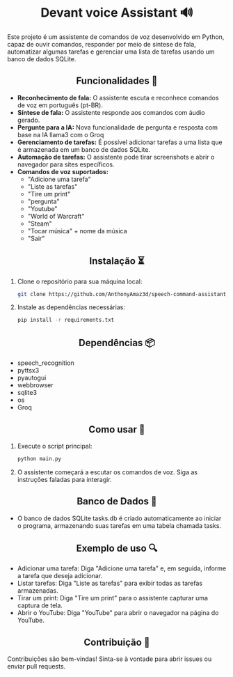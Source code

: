 <h1 align="center" > Devant voice Assistant 🔊 </h1>

Este projeto é um assistente de comandos de voz desenvolvido em Python, capaz de ouvir comandos, responder por meio de síntese de fala, automatizar algumas tarefas e gerenciar uma lista de tarefas usando um banco de dados SQLite.

<h2 align="center" > Funcionalidades 🧰</h2>

- **Reconhecimento de fala:** O assistente escuta e reconhece comandos de voz em português (pt-BR).
- **Síntese de fala:** O assistente responde aos comandos com áudio gerado.
- **Pergunte para a IA:** Nova funcionalidade de pergunta e resposta com base na IA llama3 com o Groq
- **Gerenciamento de tarefas:** É possível adicionar tarefas a uma lista que é armazenada em um banco de dados SQLite.
- **Automação de tarefas:** O assistente pode tirar screenshots e abrir o navegador para sites específicos.
- **Comandos de voz suportados:**
  - "Adicione uma tarefa"
  - "Liste as tarefas"
  - "Tire um print"
  - "pergunta"
  - "Youtube"
  - "World of Warcraft"
  - "Steam"
  - "Tocar música" + nome da música
  - "Sair"

<h2 align="center" > Instalação ⏳</h2>

1. Clone o repositório para sua máquina local:
   
   ```bash
   git clone https://github.com/AnthonyAmaz3d/speech-command-assistant.git
   
2. Instale as dependências necessárias:
   
   ```bash
   pip install -r requirements.txt
   
<h2 align="center" > Dependências 📦</h2>

  - speech_recognition
  - pyttsx3
  - pyautogui
  - webbrowser
  - sqlite3
  - os
  - Groq

<h2 align="center" > Como usar 📖</h2>

  1. Execute o script principal:
     ```bash
     python main.py
  2. O assistente começará a escutar os comandos de voz. Siga as instruções faladas para interagir.

<h2 align="center" > Banco de Dados 📂</h2>

  - O banco de dados SQLite tasks.db é criado automaticamente ao iniciar o programa, armazenando suas tarefas em uma tabela chamada tasks.

<h2 align="center" > Exemplo de uso 🔍</h2>

  - Adicionar uma tarefa: Diga "Adicione uma tarefa" e, em seguida, informe a tarefa que deseja adicionar.
  - Listar tarefas: Diga "Liste as tarefas" para exibir todas as tarefas armazenadas.
  - Tirar um print: Diga "Tire um print" para o assistente capturar uma captura de tela.
  - Abrir o YouTube: Diga "YouTube" para abrir o navegador na página do YouTube.
    
<h2 align="center" > Contribuição 🤝 </h2>

Contribuições são bem-vindas! Sinta-se à vontade para abrir issues ou enviar pull requests.
